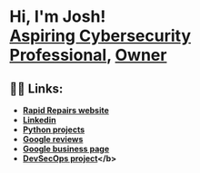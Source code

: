 <h1>Hi, I'm Josh! <br/><a href="https://www.linkedin.com/in/joshmadakor/"> Aspiring Cybersecurity Professional</a>, <a href="https://rapidrepairsldn.com/">Owner</a> </h1>

<h2>👨‍💻 Links:</h2>

- <b>[Rapid Repairs website](https://rapidrepairsldn.com/)</b>
- <b>[Linkedin](www.linkedin.com/in/joshuaasobitan)</b>
- <b>[Python projects](https://github.com/Joshuasa300/Python-projects)</b>
- <b>[Google reviews](https://github.com/Joshuasa300/Google-reviews)</b>
- <b>[Google business page](https://maps.app.goo.gl/t6W4oTUpzHCAqWtC6)</b>
- <b>[DevSecOps project]([https://maps.app.goo.gl/t6W4oTUpzHCAqWtC6](https://github.com/Joshuasa300/Dev-SecOps-project.git))</b>


